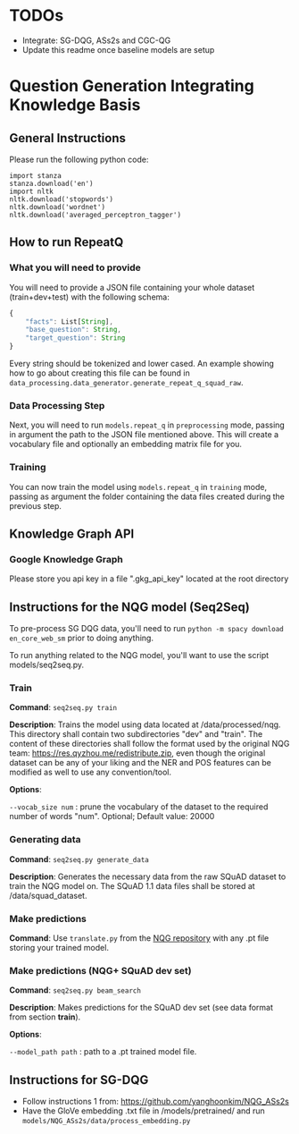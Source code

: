 # TODOs
- Integrate: SG-DQG, ASs2s and CGC-QG 
- Update this readme once baseline models are setup

# Question Generation Integrating Knowledge Basis
## General Instructions
Please run the following python code:

```[python]
import stanza
stanza.download('en') 
import nltk
nltk.download('stopwords')
nltk.download('wordnet')
nltk.download('averaged_perceptron_tagger')
```
## How to run RepeatQ
### What you will need to provide
You will need to provide a JSON file containing your whole dataset (train+dev+test) with the following schema:
```javascript
{
    "facts": List[String],
    "base_question": String,
    "target_question": String
}
```
Every string should be tokenized and lower cased. An example showing how to go about 
creating this file can be found in `data_processing.data_generator.generate_repeat_q_squad_raw`.
### Data Processing Step
Next, you will need to run `models.repeat_q` in `preprocessing` mode, passing in argument
the path to the JSON file mentioned above. This will create a vocabulary file and optionally
an embedding matrix file for you.
### Training
You can now train the model using `models.repeat_q` in `training` mode, passing as argument
the folder containing the data files created during the previous step.
## Knowledge Graph API
### Google Knowledge Graph
Please store you api key in a file ".gkg_api_key" located at the root directory 
## Instructions for the NQG model (Seq2Seq)
To pre-process SG DQG data, you'll need to run `python -m spacy download en_core_web_sm` prior to doing anything.

To run anything related to the NQG model, you'll want to use the script models/seq2seq.py.

### Train
**Command**: `seq2seq.py train`

**Description**: 
Trains the model using data located at /data/processed/nqg. This directory shall contain
two subdirectories "dev" and "train". The content of these directories shall follow
the format used by the original NQG team: https://res.qyzhou.me/redistribute.zip, even though
the original dataset can be any of your liking and the NER and POS
features can be modified as well to use any convention/tool.

**Options**:

`--vocab_size num` : prune the vocabulary of the dataset to the required number of words "num". Optional; Default value: 
20000

### Generating data
**Command**: `seq2seq.py generate_data`

**Description**: Generates the necessary data from the raw SQuAD dataset to train the NQG model on. The SQuAD 1.1 data
files shall be stored at /data/squad_dataset.

### Make predictions
**Command**: Use `translate.py` from the [NQG repository](https://github.com/magic282/NQG) with any .pt file storing
your trained model.

### Make predictions (NQG+ SQuAD dev set)
**Command**: `seq2seq.py beam_search`

**Description**: Makes predictions for the SQuAD dev set (see data format from section **train**).

**Options**:

`--model_path path` : path to a .pt trained model file.

## Instructions for SG-DQG
- Follow instructions 1 from: https://github.com/yanghoonkim/NQG_ASs2s
- Have the GloVe embedding .txt file in /models/pretrained/ and run `models/NQG_ASs2s/data/process_embedding.py`
